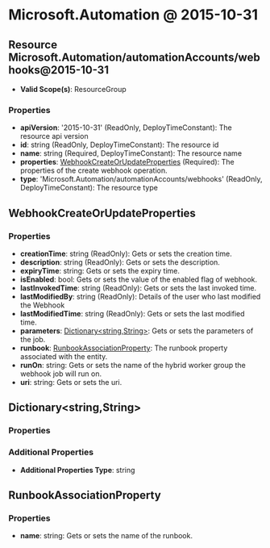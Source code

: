 # Microsoft.Automation @ 2015-10-31

## Resource Microsoft.Automation/automationAccounts/webhooks@2015-10-31
* **Valid Scope(s)**: ResourceGroup
### Properties
* **apiVersion**: '2015-10-31' (ReadOnly, DeployTimeConstant): The resource api version
* **id**: string (ReadOnly, DeployTimeConstant): The resource id
* **name**: string (Required, DeployTimeConstant): The resource name
* **properties**: [WebhookCreateOrUpdateProperties](#webhookcreateorupdateproperties) (Required): The properties of the create webhook operation.
* **type**: 'Microsoft.Automation/automationAccounts/webhooks' (ReadOnly, DeployTimeConstant): The resource type

## WebhookCreateOrUpdateProperties
### Properties
* **creationTime**: string (ReadOnly): Gets or sets the creation time.
* **description**: string (ReadOnly): Gets or sets the description.
* **expiryTime**: string: Gets or sets the expiry time.
* **isEnabled**: bool: Gets or sets the value of the enabled flag of webhook.
* **lastInvokedTime**: string (ReadOnly): Gets or sets the last invoked time.
* **lastModifiedBy**: string (ReadOnly): Details of the user who last modified the Webhook
* **lastModifiedTime**: string (ReadOnly): Gets or sets the last modified time.
* **parameters**: [Dictionary<string,String>](#dictionarystringstring): Gets or sets the parameters of the job.
* **runbook**: [RunbookAssociationProperty](#runbookassociationproperty): The runbook property associated with the entity.
* **runOn**: string: Gets or sets the name of the hybrid worker group the webhook job will run on.
* **uri**: string: Gets or sets the uri.

## Dictionary<string,String>
### Properties
### Additional Properties
* **Additional Properties Type**: string

## RunbookAssociationProperty
### Properties
* **name**: string: Gets or sets the name of the runbook.

